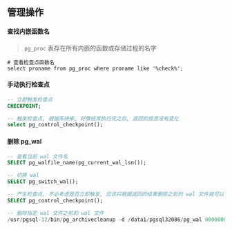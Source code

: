 
## 管理操作

#### 查找内嵌函数名

> `pg_proc` 表存在所有内嵌的函数或存储过程的名字

```
# 查看检查点函数名
select proname from pg_proc where proname like '%check%';
```

#### 手动执行检查点

```sql
-- 立即触发检查点
CHECKPOINT;

-- 触发检查点, 根据系统来, 好像经常执行完之后, 返回的信息没有变化
select pg_control_checkpoint();
```

#### 删除 pg_wal

```sql
-- 查看当前 wal 文件名
SELECT pg_walfile_name(pg_current_wal_lsn());

-- 切换 wal
SELECT pg_switch_wal();

-- 产生检查点, 不必考虑是否立即触发, 应该只根据返回的结果删除之前的 wal 文件就可以(待测试)
SELECT pg_control_checkpoint();

-- 删除指定 wal 文件之前的 wal 文件
/usr/pgsql-12/bin/pg_archivecleanup -d /data1/pgsql32086/pg_wal 0000000100000004000000A8
```
